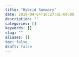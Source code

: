 ```yaml
---
title: "Hybrid Summary"
date: 2019-04-04T10:27:01-04:00
description: ""
categories: []
keywords: []
slug: ""
aliases: []
toc: false
draft: false
---
```

